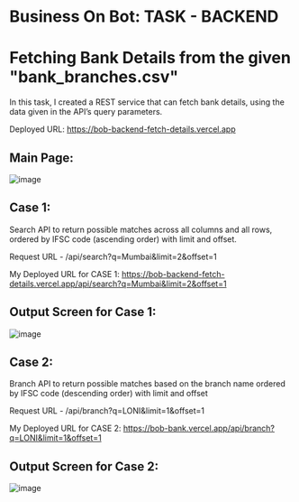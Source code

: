 # Business On Bot: TASK - BACKEND
# Fetching Bank Details from the given "bank_branches.csv"
In this task, I created a REST service that can fetch bank details, using the data given in the API’s query parameters.

Deployed URL: https://bob-backend-fetch-details.vercel.app

## Main Page:

![image](https://user-images.githubusercontent.com/81455711/221828388-16faf479-d77f-42e1-a835-d71b187deeb1.png)


## Case 1:
Search API to return possible matches across all columns and all rows, ordered by IFSC code (ascending order) with limit and offset.

Request URL  - /api/search?q=Mumbai&limit=2&offset=1

My Deployed URL for CASE 1: https://bob-backend-fetch-details.vercel.app/api/search?q=Mumbai&limit=2&offset=1

## Output Screen for Case 1:

![image](https://user-images.githubusercontent.com/81455711/221828171-2b96e711-ecf6-4f06-a904-32c03f904cbb.png)


## Case 2:
Branch API to return possible matches based on the branch name ordered by IFSC code (descending order) with limit and offset

Request URL  - /api/branch?q=LONI&limit=1&offset=1 

My Deployed URL for CASE 2: https://bob-bank.vercel.app/api/branch?q=LONI&limit=1&offset=1

## Output Screen for Case 2:

![image](https://user-images.githubusercontent.com/81455711/221828095-03edc837-6160-466d-9cf6-9f4f165e072d.png)
